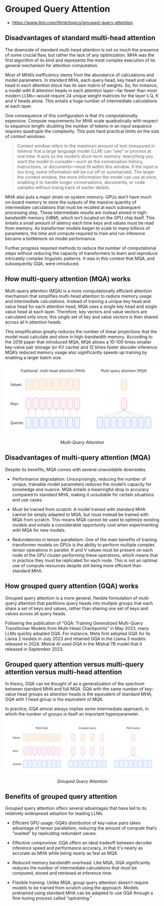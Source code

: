 # Grouped Query Attention

- https://www.ibm.com/think/topics/grouped-query-attention

## Disadvantages of standard multi-head attention

The downside of standard multi-head attention is not so much the presence of some crucial flaw, but rather the lack of any optimization. MHA was the first algorithm of its kind and represents the most complex execution of its general mechanism for attention computation.

Most of MHA’s inefficiency stems from the abundance of calculations and model parameters. In standard MHA, each query head, key head and value head in each attention block has its own matrix of weights. So, for instance, a model with 8 attention heads in each attention layer—far fewer than most modern LLMs—would require 24 unique weight matrices for the layer's Q, K and V heads alone. This entails a huge number of intermediate calculations at each layer.

One consequence of this configuration is that it’s computationally expensive. Compute requirements for MHA scale quadratically with respect to sequence length: doubling the number of tokens in an input sequence requires quadruple the complexity. This puts hard practical limits on the size of context windows.

> Context window refers to the maximum amount of text (measured in tokens) that a large language model (LLM) can “see” or process at one time. It acts as the model’s short-term memory: everything you want the model to consider—such as the conversation history, instructions, or documents—must fit within this window. If the input is too long, some information will be cut off or summarized. The larger the context window, the more information the model can use at once, enabling it to handle longer conversations, documents, or code samples without losing track of earlier details.

MHA also puts a major strain on system memory. GPUs don’t have much on-board memory to store the outputs of the massive quantity of intermediate calculations that must be recalled at each subsequent processing step. These intermediate results are instead stored in high-bandwidth memory (HBM), which isn’t located on the GPU chip itself. This entails a small amount of latency each time keys and values must be read from memory. As transformer models began to scale to many billions of parameters, the time and compute required to train and run inference became a bottleneck on model performance.

Further progress required methods to reduce the number of computational steps without reducing the capacity of transformers to learn and reproduce intricately complex linguistic patterns. It was in this context that MQA, and subsequently GQA, were introduced.

## How multi-query attention (MQA) works

Multi-query attention (MQA) is a more computationally efficient attention mechanism that simplifies multi-head attention to reduce memory usage and intermediate calculations. Instead of training a unique key head and value head for each attention head, MQA uses a single key head and single value head at each layer. Therefore, key vectors and value vectors are calculated only once; this single set of key and value vectors is then shared across all h attention heads.

This simplification greatly reduces the number of linear projections that the model must calculate and store in high-bandwidth memory. According to the 2019 paper that introduced MQA, MQA allows a 10–100 times smaller key-value pair storage (or KV cache) and 12 times faster decoder inference. MQA’s reduced memory usage also significantly speeds up training by enabling a larger batch size.

<div align="center">
    <img src="images/MultiQueryAttention.png"/>
    <p><em>Multi-Query Attention</em></p>
</div>

## Disadvantages of multi-query attention (MQA)

Despite its benefits, MQA comes with several unavoidable downsides.

- Performance degradation: Unsurprisingly, reducing the number of unique, trainable model parameters reduces the model’s capacity for knowledge and nuance. MQA entails a meaningful drop in accuracy compared to standard MHA, making it unsuitable for certain situations and use cases.

- Must be trained from scratch: A model trained with standard MHA cannot be simply adapted to MQA, but must instead be trained with MQA from scratch. This means MQA cannot be used to optimize existing models and entails a considerable opportunity cost when experimenting with MQA for new models.

- Redundancies in tensor parallelism: One of the main benefits of training transformer models on GPUs is the ability to perform multiple complex tensor operations in parallel. K and V values must be present on each node of the GPU cluster performing these operations, which means that in practice they must be replicated for each node. This is not an optimal use of compute resources despite still being more efficient than standard MHA.

## How grouped query attention (GQA) works

Grouped query attention is a more general, flexible formulation of multi-query attention that partitions query heads into multiple groups that each share a set of keys and values, rather than sharing one set of keys and values across all query heads.

Following the publication of “GQA: Training Generalized Multi-Query Transformer Models from Multi-Head Checkpoints” in May 2023, many LLMs quickly adopted GQA. For instance, Meta first adopted GQA for its Llama 2 models in July 2023 and retained GQA in the Llama 3 models released in 2024. Mistral AI used GQA in the Mistral 7B model that it released in September 2023.

## Grouped query attention versus multi-query attention versus multi-head attention

In theory, GQA can be thought of as a generalization of the spectrum between standard MHA and full MQA. GQA with the same number of key-value head groups as attention heads is the equivalent of standard MHA; GQA with 1 head group is the equivalent of MQA.

In practice, GQA almost always implies some intermediate approach, in which the number of groups is itself an important hyperparameter.

<div align="center">
    <img src="images/GroupedQueryAttention.png"/>
    <p><em>Grouped Query Attention</em></p>
</div>

## Benefits of grouped query attention

Grouped query attention offers several advantages that have led to its relatively widespread adoption for leading LLMs.

- Efficient GPU usage: GQA’s distribution of key-value pairs takes advantage of tensor parallelism, reducing the amount of compute that’s “wasted” by replicating redundant values.

- Effective compromise: GQA offers an ideal tradeoff between decoder inference speed and performance accuracy, in that it's nearly as accurate as MHA while being nearly as fast as MQA.

- Reduced memory bandwidth overhead: Like MQA, GQA significantly reduces the number of intermediate calculations that must be computed, stored and retrieved at inference time.

- Flexible training: Unlike MQA, group query attention doesn’t require models to be trained from scratch using the approach. Models pretrained using standard MHA can be adapted to use GQA through a fine-tuning process called “uptraining.”
